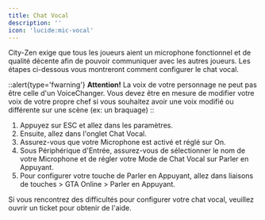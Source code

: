 ```yaml
---
title: Chat Vocal
description: ''
icon: 'lucide:mic-vocal'
---
```


City-Zen exige que tous les joueurs aient un microphone fonctionnel et de qualité décente afin de pouvoir communiquer avec les autres joueurs. Les étapes ci-dessous vous montreront comment configurer le chat vocal.

::alert{type='fwarning'}
  **Attention!** La voix de votre personnage ne peut pas être celle d'un VoiceChanger.
  Vous devez être en mesure de modifier votre voix de votre propre chef si vous souhaitez avoir une voix modifié ou différente sur une scène (ex: un braquage)
::

1. Appuyez sur ESC et allez dans les paramètres.
2. Ensuite, allez dans l'onglet Chat Vocal.
3. Assurez-vous que votre Microphone est activé et réglé sur On.
4. Sous Périphérique d'Entrée, assurez-vous de sélectionner le nom de votre Microphone et de régler votre Mode de Chat Vocal sur Parler en Appuyant.
5. Pour configurer votre touche de Parler en Appuyant, allez dans liaisons de touches > GTA Online > Parler en Appuyant.

Si vous rencontrez des difficultés pour configurer votre chat vocal, veuillez ouvrir un ticket pour obtenir de l'aide.
